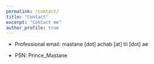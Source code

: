 ```yaml
---
permalink: /contact/
title: "Contact"
excerpt: "Contact me"
author_profile: true
---
```


* Professional email: mastane [dot] achab [at] tii [dot] ae
<!-- * You can also reach me at my personal email. -->

<!-- <img src="https://mastane.github.io/images/codec.png" width="70%" height="70%"> -->

* PSN: Prince_Mastane
